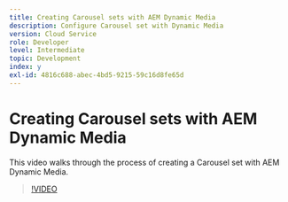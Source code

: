 ```yaml
---
title: Creating Carousel sets with AEM Dynamic Media
description: Configure Carousel set with Dynamic Media
version: Cloud Service
role: Developer
level: Intermediate
topic: Development
index: y
exl-id: 4816c688-abec-4bd5-9215-59c16d8fe65d
---
```

# Creating Carousel sets with AEM Dynamic Media

This video walks through the process of creating a Carousel set with AEM Dynamic Media.

>[!VIDEO](https://video.tv.adobe.com/v/335380?quality=12&learn=on)
